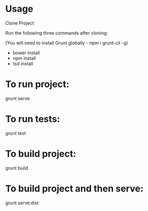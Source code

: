 Usage
=========================

Clone Project

Run the following three commands after cloning:

(You will need to install Grunt globally - npm i grunt-cli -g)

- bower install
- npm install
- tsd install 

To run project:
===============
grunt serve

To run tests:
===============
grunt test

To build project:
===============
grunt build

To build project and then serve:
===============
grunt serve:dist